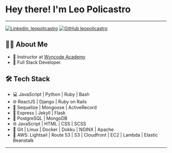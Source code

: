 # Hey there! I'm Leo Policastro

---

[![Linkedin: leopolicastro](https://img.shields.io/badge/-leopolicastro-blue?style=flat-square&logo=Linkedin&logoColor=white&link=https://www.linkedin.com/in/leo-policastro/)](https://www.linkedin.com/in/leo-policastro/)
[![GitHub leopolicastro](https://img.shields.io/github/followers/leopolicastro?label=follow&style=social)](https://github.com/Thaiane)

## 👨‍💻 About Me

- 💼 Instructor at [Wyncode Academy](https://github.com/wyncode)
- 🧢 Full Stack Developer.

## 🛠 Tech Stack

- 💻 JavaScript | Python | Ruby | Bash
- 🌐 ReactJS | Django | Ruby on Rails
- 🦊 Sequelize | Mongoose | ActiveRecord
- 🐙 Express | Jekyll | Flask
- 🐘 PostgreSQL | MongoDB
- 🌐 JavaScript | HTML | CSS | SCSS
- 🔧 Git | Linux | Docker | Dokku | NGINX | Apache
- 🚢 AWS: Lightsail | Route 53 | S3 | Cloudfront | EC2 | Lambda | Elastic Beanstalk

---


